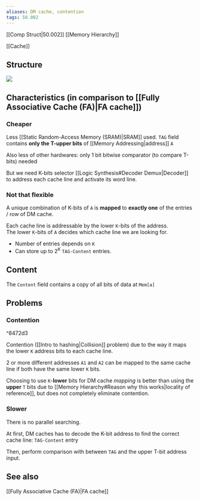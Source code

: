 ```yaml
---
aliases: DM cache, contention
tags: 50.002
---
```

[[Comp Struct|50.002]]
[[Memory Hierarchy]]

[[Cache]]

## Structure
![](https://dropbox.com/s/eu74l2gi23380mp/dmcache.png?raw=1)

## Characteristics (in comparison to [[Fully Associative Cache (FA)|FA cache]])
### Cheaper
Less [[Static Random-Access Memory (SRAM)|SRAM]] used.
`TAG` field contains **only the T-upper bits** of [[Memory Addressing|address]] `A`

Also less of other hardwares: only 1 bit bitwise comparator (to compare T-bits) needed

But we need K-bits selector [[Logic Synthesis#Decoder Demux|Decoder]] to address each cache line and activate its word line.

### Not that flexible
A unique combination of K-bits of `A` is **mapped** to **exactly one** of the entries / row of DM cache.

Each cache line is addressable by the lower `K`-bits of the address.\
The lower `K`-bits of `A` decides which cache line we are looking for.
- Number of entries depends on `K`
- Can store up to $2^K$ `TAG-Content` entries.

## Content
The `Content` field contains a copy of all bits of data at `Mem[a]`

## Problems
### Contention

^8472d3

Contention ([[Intro to hashing|Collision]] problem) due to the way it maps the lower `K` address bits to each cache line.

2 or more different addresses `A1` and `A2` can be mapped to the same cache line if both have the same lower `K` bits.

Choosing to use `K`-**lower** bits for DM cache *mapping* is better than using the **upper** `T` bits due to [[Memory Hierarchy#Reason why this works|locality of reference]], but does not completely eliminate contention.

### Slower
There is no parallel searching.

At first, DM caches has to decode the K-bit address to find the correct cache line: `TAG-Content` entry

Then, perform comparison with between `TAG` and the upper T-bit address input.

## See also
[[Fully Associative Cache (FA)|FA cache]]